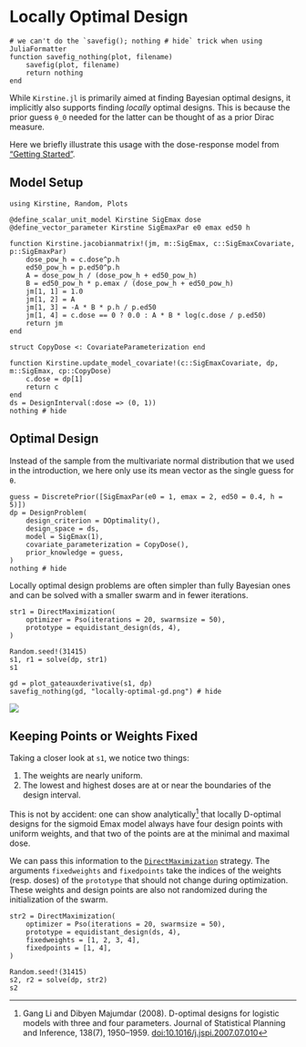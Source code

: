 # Locally Optimal Design

```@setup main
# we can't do the `savefig(); nothing # hide` trick when using JuliaFormatter
function savefig_nothing(plot, filename)
	savefig(plot, filename)
	return nothing
end
```

While `Kirstine.jl` is primarily aimed at finding Bayesian optimal designs,
it implicitly also supports finding _locally_ optimal designs.
This is because the prior guess ``θ_0`` needed for the latter
can be thought of as a prior Dirac measure.

Here we briefly illustrate this usage
with the dose-response model from [“Getting Started”](getting-started.md).

## Model Setup

```@example main
using Kirstine, Random, Plots

@define_scalar_unit_model Kirstine SigEmax dose
@define_vector_parameter Kirstine SigEmaxPar e0 emax ed50 h

function Kirstine.jacobianmatrix!(jm, m::SigEmax, c::SigEmaxCovariate, p::SigEmaxPar)
    dose_pow_h = c.dose^p.h
    ed50_pow_h = p.ed50^p.h
    A = dose_pow_h / (dose_pow_h + ed50_pow_h)
    B = ed50_pow_h * p.emax / (dose_pow_h + ed50_pow_h)
    jm[1, 1] = 1.0
    jm[1, 2] = A
    jm[1, 3] = -A * B * p.h / p.ed50
    jm[1, 4] = c.dose == 0 ? 0.0 : A * B * log(c.dose / p.ed50)
    return jm
end

struct CopyDose <: CovariateParameterization end

function Kirstine.update_model_covariate!(c::SigEmaxCovariate, dp, m::SigEmax, cp::CopyDose)
    c.dose = dp[1]
    return c
end
ds = DesignInterval(:dose => (0, 1))
nothing # hide
```

## Optimal Design

Instead of the sample from the multivariate normal distribution
that we used in the introduction,
we here only use its mean vector as the single guess for ``θ``.

```@example main
guess = DiscretePrior([SigEmaxPar(e0 = 1, emax = 2, ed50 = 0.4, h = 5)])
dp = DesignProblem(
    design_criterion = DOptimality(),
    design_space = ds,
    model = SigEmax(1),
    covariate_parameterization = CopyDose(),
    prior_knowledge = guess,
)
nothing # hide
```

Locally optimal design problems are often simpler than fully Bayesian ones
and can be solved with a smaller swarm and in fewer iterations.

```@example main
str1 = DirectMaximization(
    optimizer = Pso(iterations = 20, swarmsize = 50),
    prototype = equidistant_design(ds, 4),
)

Random.seed!(31415)
s1, r1 = solve(dp, str1)
s1
```

```@example main
gd = plot_gateauxderivative(s1, dp)
savefig_nothing(gd, "locally-optimal-gd.png") # hide
```

![](locally-optimal-gd.png)

## Keeping Points or Weights Fixed

Taking a closer look at `s1`,
we notice two things:

 1. The weights are nearly uniform.
 2. The lowest and highest doses are at or near the boundaries of the design interval.

This is not by accident:
one can show analytically[^LM07]
that locally D-optimal designs for the sigmoid Emax model
always have four design points with uniform weights,
and that two of the points are at the minimal and maximal dose.

We can pass this information to the [`DirectMaximization`](@ref) strategy.
The arguments `fixedweights` and `fixedpoints` take the indices of the weights (resp. doses) of the `prototype`
that should not change during optimization.
These weights and design points are also not randomized during the initialization of the swarm.

```@example main
str2 = DirectMaximization(
    optimizer = Pso(iterations = 20, swarmsize = 50),
    prototype = equidistant_design(ds, 4),
    fixedweights = [1, 2, 3, 4],
    fixedpoints = [1, 4],
)

Random.seed!(31415)
s2, r2 = solve(dp, str2)
s2
```

[^LM07]: Gang Li and Dibyen Majumdar (2008). D-optimal designs for logistic models with three and four parameters. Journal of Statistical Planning and Inference, 138(7), 1950–1959. [doi:10.1016/j.jspi.2007.07.010](http://dx.doi.org/10.1016/j.jspi.2007.07.010)
